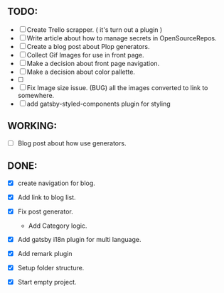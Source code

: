 


## TODO: 
  * [ ] Create Trello scrapper. ( it's turn out a plugin )
  * [ ] Write article about how to manage secrets in OpenSourceRepos.
  * [ ] Create a blog post about Plop generators.
  * [ ] Collect Gif Images for use in front page.
  * [ ] Make a decision about front page navigation.
  * [ ] Make a decision about color pallette. 
  * [ ] 
  * [ ] Fix Image size issue. (BUG) all the images converted to link to somewhere.
  * [ ] add gatsby-styled-components plugin for styling
## WORKING:
  * [ ] Blog post about how use generators.
## DONE:
  * [x] create navigation for blog. 
  * [x] Add link to blog list. 
  * [x] Fix post generator. 
    - Add Category logic. 
  * [X] Add gatsby i18n plugin for multi language.
  * [X] Add remark plugin
  * [x] Setup folder structure.
  * [x] Start empty project.


 
